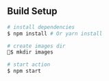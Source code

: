 ## Build Setup

``` bash
# install dependencies
$ npm install # Or yarn install

# create images dir
$ mkdir images

# start action
$ npm start
```